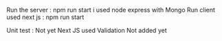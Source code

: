 Run the server : npm run start i used node express with Mongo
Run client used next js : npm run start

Unit test : Not yet
Next JS used
Validation Not added yet
